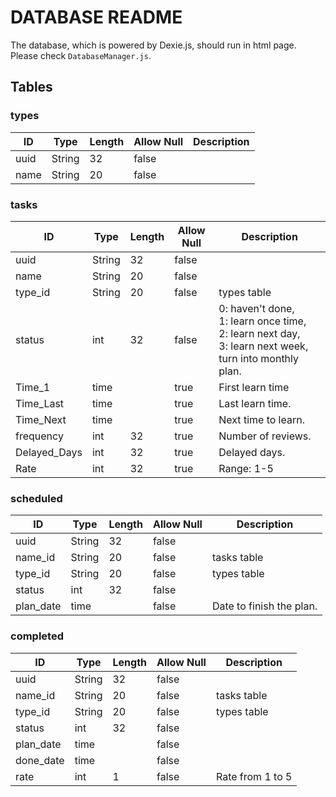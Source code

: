 # DATABASE README
The database, which is powered by Dexie.js, should run in html page. Please check `DatabaseManager.js`.
## Tables

### types

| ID   | Type   | Length | Allow Null | Description |
| ---- | ------ | ------ | ---------- | ----------- |
| uuid | String | 32     | false      |             |
| name | String | 20     | false      |             |

### tasks

| ID           | Type   | Length | Allow Null | Description                                                  |
| ------------ | ------ | ------ | ---------- | ------------------------------------------------------------ |
| uuid         | String | 32     | false      |                                                              |
| name         | String | 20     | false      |                                                              |
| type_id      | String | 20     | false      | types table                                                  |
| status       | int    | 32     | false      | 0: haven't done, <br>1: learn once time, <br>2: learn next day, <br>3: learn next week, turn into monthly plan. |
| Time_1       | time   |        | true       | First learn time                                             |
| Time_Last    | time   |        | true       | Last learn time.                                             |
| Time_Next    | time   |        | true       | Next time to learn.                                          |
| frequency    | int    | 32     | true       | Number of reviews.                                           |
| Delayed_Days | int    | 32     | true       | Delayed days.                                                |
| Rate         | int    | 32     | true       | Range: 1-5                                                   |

### scheduled

| ID        | Type   | Length | Allow Null | Description              |
| --------- | ------ | ------ | ---------- | ------------------------ |
| uuid      | String | 32     | false      |                          |
| name_id   | String | 20     | false      | tasks table              |
| type_id   | String | 20     | false      | types table              |
| status    | int    | 32     | false      |                          |
| plan_date | time   |        | false      | Date to finish the plan. |

### completed

| ID        | Type   | Length | Allow Null | Description      |
| --------- | ------ | ------ | ---------- | ---------------- |
| uuid      | String | 32     | false      |                  |
| name_id   | String | 20     | false      | tasks table      |
| type_id   | String | 20     | false      | types table      |
| status    | int    | 32     | false      |                  |
| plan_date | time   |        | false      |                  |
| done_date | time   |        | false      |                  |
| rate      | int    | 1      | false      | Rate from 1 to 5 |
